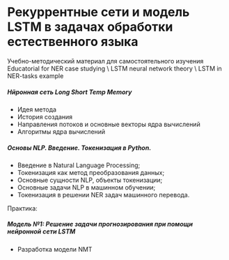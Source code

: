 # Рекуррентные сети и модель LSTM в задачах обработки естественного языка
Учебно-методический материал для самостоятельного изучения 
Educatorial for NER case studying \ LSTM neural network theory \ LSTM in NER-tasks example 

##### Нйронная сеть Long Short Temp Memory
- Идея метода
- История создания
- Направления потоков и основные векторы ядра вычислений
- Алгоритмы ядра вычислений

##### Основы NLP. Введение. Токенизация в Python. 
- Введение в Natural Language Processing;
- Токенизация как метод преобразования данных;
- Основные сущности NLP, объекты токенизации;
- Основные задачи NLP в машинном обучении;
- Токенизация в решении NER задач машинного перевода.

Практика:
##### Модель №1: Решение задачи прогнозирования при помощи нейронной сети LSTM
- Разработка модели NMT
